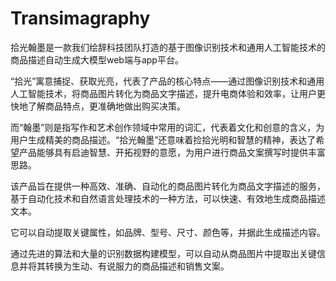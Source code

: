 # Transimagraphy

拾光翰墨是一款我们绘辞科技团队打造的基于图像识别技术和通用人工智能技术的商品描述自动生成大模型web端与app平台。

“拾光”寓意捕捉、获取光亮，代表了产品的核心特点——通过图像识别技术和通用人工智能技术，将商品图片转化为商品文字描述，提升电商体验和效率，让用户更快地了解商品特点，更准确地做出购买决策。

而“翰墨”则是指写作和艺术创作领域中常用的词汇，代表着文化和创意的含义，为用户生成精美的商品描述。“拾光翰墨”还意味着捡拾光明和智慧的精神，表达了希望产品能够具有启迪智慧、开拓视野的意愿，为用户进行商品文案撰写时提供丰富思路。

该产品旨在提供一种高效、准确、自动化的商品图片转化为商品文字描述的服务，基于自动化技术和自然语言处理技术的一种方法，可以快速、有效地生成商品描述文本。

它可以自动提取关键属性，如品牌、型号、尺寸、颜色等，并据此生成描述内容。

通过先进的算法和大量的识别数据构建模型，可以自动从商品图片中提取出关键信息并将其转换为生动、有说服力的商品描述和销售文案。
